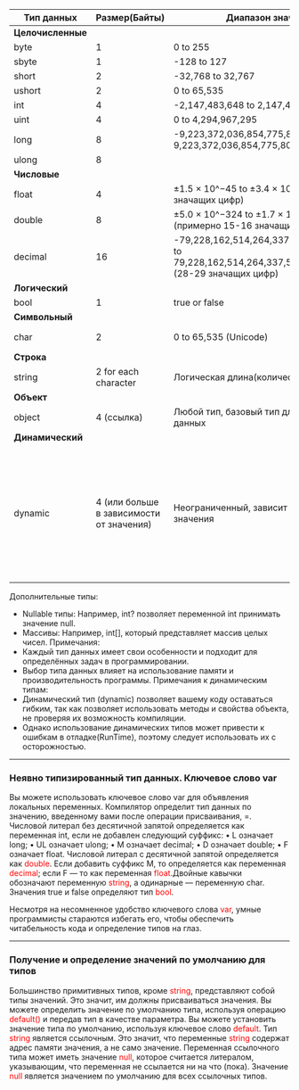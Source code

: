 
| Тип данных        | Размер(Байты)                            | Диапазон значений                                                                                       | Примечания                                                                                                                |
| ----------------- | ---------------------------------------- | ------------------------------------------------------------------------------------------------------- | ------------------------------------------------------------------------------------------------------------------------- |
| **Целочисленные** |                                          |                                                                                                         |                                                                                                                           |
| byte              | 1                                        | 0 to 255                                                                                                | Беззнаковый                                                                                                               |
| sbyte             | 1                                        | -128 to 127                                                                                             | Знаковый                                                                                                                  |
| short             | 2                                        | -32,768 to 32,767                                                                                       | Знаковый                                                                                                                  |
| ushort            | 2                                        | 0 to 65,535                                                                                             | Беззнаковый                                                                                                               |
| int               | 4                                        | -2,147,483,648 to 2,147,483,647                                                                         | Знаковый                                                                                                                  |
| uint              | 4                                        | 0 to 4,294,967,295                                                                                      | Беззнаковый                                                                                                               |
| long              | 8                                        | -9,223,372,036,854,775,808 to 9,223,372,036,854,775,807                                                 | Знаковый                                                                                                                  |
| ulong             | 8                                        |                                                                                                         |                                                                                                                           |
| **Числовые**      |                                          |                                                                                                         |                                                                                                                           |
| float             | 4                                        | ±1.5 × 10^−45 to ±3.4 × 10^38 (примерно 7 значащих цифр)                                                | Плавающая точка                                                                                                           |
| double            | 8                                        | ±5.0 × 10^−324 to ±1.7 × 10^308 (примерно 15-16 значащих цифр)                                          | Плавающая точка                                                                                                           |
| decimal           | 16                                       | -79,228,162,514,264,337,593,543,950,335 to 79,228,162,514,264,337,593,543,950,335 (28-29 значащих цифр) | Высокая точность для финансовых расчетов                                                                                  |
| **Логический**    |                                          |                                                                                                         |                                                                                                                           |
| bool              | 1                                        | true or false                                                                                           | Логический тип                                                                                                            |
| **Символьный**    |                                          |                                                                                                         |                                                                                                                           |
| char              | 2                                        | 0 to 65,535 (Unicode)                                                                                   | Хранит символы                                                                                                            |
| **Строка**        |                                          |                                                                                                         |                                                                                                                           |
| string            | 2 for each character                     | Логическая длина(количество символов)                                                                   | Ссылочный тип для текстов                                                                                                 |
| **Объект**        |                                          |                                                                                                         |                                                                                                                           |
| object            | 4 (ссылка)                               | Любой тип, базовый тип для всех типов данных                                                            | Ссылочный тип                                                                                                             |
| **Динамический**  |                                          |                                                                                                         |                                                                                                                           |
| dynamic           | 4 (или больше в зависимости от значения) | Неограниченный, зависит от присвоенного значения                                                        | Тип определяется в момент выполнения. Можно использовать для взаимодействия с COM-объектами, динамическими языками и т.д. |

Дополнительные типы:
- Nullable типы: Например, int? позволяет переменной int принимать значение null.
- Массивы: Например, int[], который представляет массив целых чисел.
Примечания:
- Каждый тип данных имеет свои особенности и подходит для определённых задач в программировании.
- Выбор типа данных влияет на использование памяти и производительность программы.
Примечания к динамическим типам:
- Динамический тип (dynamic) позволяет вашему коду оставаться гибким, так как позволяет использовать методы и свойства объекта, не проверяя их возможность компиляции.
- Однако использование динамических типов может привести к ошибкам в отладке(RunTime), поэтому следует использовать их с осторожностью.
_____
### Неявно типизированный тип данных. Ключевое слово var

Вы можете использовать ключевое слово var для объявления локальных переменных. Компилятор определит тип данных по значению, введенному вами после операции присваивания, =.
Числовой литерал без десятичной запятой определяется как переменная int, если не добавлен следующий суффикс:
• L означает long;
• UL означает ulong;
• M означает decimal;
• D означает double;
• F означает float.
Числовой литерал с десятичной запятой определяется как <font color="#ff0000">double</font>. Если добавить суффикс M, то определяется как переменная<font color="#ff0000"> decimal</font>; если F — то как переменная <font color="#ff0000">float</font>.Двойные кавычки обозначают переменную <font color="#ff0000">string</font>, а одинарные — переменную char. Значения true и false определяют тип <font color="#ff0000">bool</font>.

Несмотря на несомненное удобство ключевого слова<font color="#ff0000"> var</font>, умные программисты стараются избегать его, чтобы обеспечить читабельность кода и определение типов на глаз.
_____
###  Получение и определение значений по умолчанию для типов

Большинство примитивных типов, кроме <font color="#ff0000">string</font>, представляют собой типы значений. Это значит, им должны присваиваться значения. Вы можете определить значение по умолчанию типа, используя операцию <font color="#ff0000">default()</font> и передав тип в качестве параметра. Вы можете установить значение типа по умолчанию, используя ключевое слово <font color="#ff0000">default</font>.
Тип <font color="#ff0000">string</font> является ссылочным. Это значит, что переменные <font color="#ff0000">string</font> содержат адрес памяти значения, а не само значение. Переменная ссылочного типа может иметь значение <font color="#ff0000">null</font>, которое считается литералом, указывающим, что переменная не ссылается ни на что (пока). Значение <font color="#ff0000">null</font> является значением по умолчанию для всех ссылочных типов.